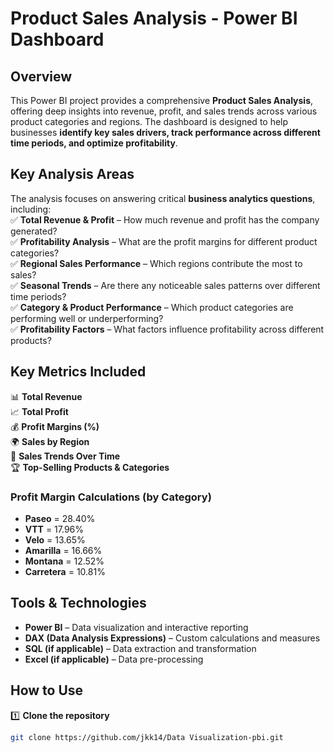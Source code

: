 # **Product Sales Analysis - Power BI Dashboard**  

## **Overview**  
This Power BI project provides a comprehensive **Product Sales Analysis**, offering deep insights into revenue, profit, and sales trends across various product categories and regions. The dashboard is designed to help businesses **identify key sales drivers, track performance across different time periods, and optimize profitability**.  

## **Key Analysis Areas**  
The analysis focuses on answering critical **business analytics questions**, including:  
✅ **Total Revenue & Profit** – How much revenue and profit has the company generated?  
✅ **Profitability Analysis** – What are the profit margins for different product categories?  
✅ **Regional Sales Performance** – Which regions contribute the most to sales?  
✅ **Seasonal Trends** – Are there any noticeable sales patterns over different time periods?  
✅ **Category & Product Performance** – Which product categories are performing well or underperforming?  
✅ **Profitability Factors** – What factors influence profitability across different products?  

## **Key Metrics Included**  
📊 **Total Revenue**  
📈 **Total Profit**  
💰 **Profit Margins (%)**  
🌍 **Sales by Region**  
📅 **Sales Trends Over Time**  
🏆 **Top-Selling Products & Categories**  

### **Profit Margin Calculations** (by Category)  
- **Paseo** = 28.40%  
- **VTT** = 17.96%  
- **Velo** = 13.65%  
- **Amarilla** = 16.66%  
- **Montana** = 12.52%  
- **Carretera** = 10.81%  

## **Tools & Technologies**  
- **Power BI** – Data visualization and interactive reporting  
- **DAX (Data Analysis Expressions)** – Custom calculations and measures  
- **SQL (if applicable)** – Data extraction and transformation  
- **Excel (if applicable)** – Data pre-processing  
 
## **How to Use**  
1️⃣ **Clone the repository**  
```sh
git clone https://github.com/jkk14/Data Visualization-pbi.git
